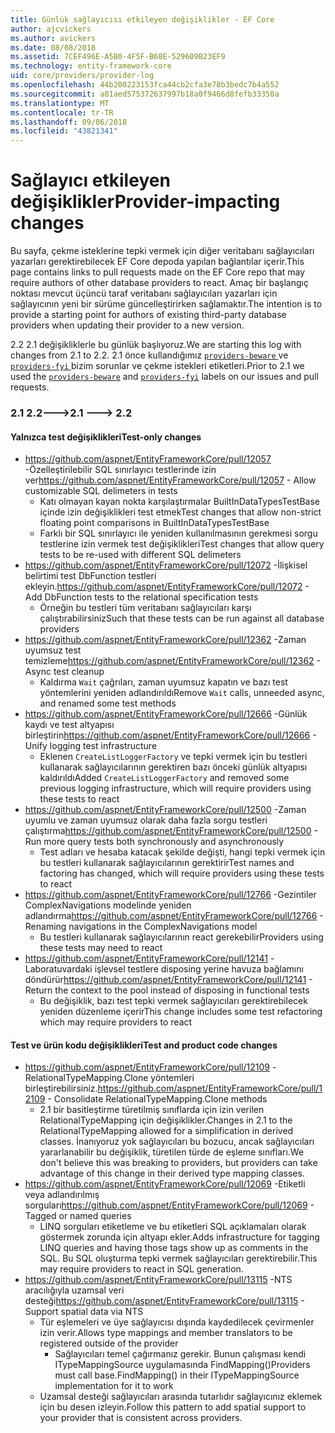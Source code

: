 ```yaml
---
title: Günlük sağlayıcısı etkileyen değişiklikler - EF Core
author: ajcvickers
ms.author: avickers
ms.date: 08/08/2018
ms.assetid: 7CEF496E-A5B0-4F5F-B68E-529609B23EF9
ms.technology: entity-framework-core
uid: core/providers/provider-log
ms.openlocfilehash: 44b200223153fca44cb2cfa3e78b3bedc7b4a552
ms.sourcegitcommit: a81aed575372637997b18a0f9466d8fefb33350a
ms.translationtype: MT
ms.contentlocale: tr-TR
ms.lasthandoff: 09/06/2018
ms.locfileid: "43821341"
---
```

# <a name="provider-impacting-changes"></a><span data-ttu-id="5cd2d-102">Sağlayıcı etkileyen değişiklikler</span><span class="sxs-lookup"><span data-stu-id="5cd2d-102">Provider-impacting changes</span></span>

<span data-ttu-id="5cd2d-103">Bu sayfa, çekme isteklerine tepki vermek için diğer veritabanı sağlayıcıları yazarları gerektirebilecek EF Core depoda yapılan bağlantılar içerir.</span><span class="sxs-lookup"><span data-stu-id="5cd2d-103">This page contains links to pull requests made on the EF Core repo that may require authors of other database providers to react.</span></span> <span data-ttu-id="5cd2d-104">Amaç bir başlangıç noktası mevcut üçüncü taraf veritabanı sağlayıcıları yazarları için sağlayıcının yeni bir sürüme güncelleştirirken sağlamaktır.</span><span class="sxs-lookup"><span data-stu-id="5cd2d-104">The intention is to provide a starting point for authors of existing third-party database providers when updating their provider to a new version.</span></span>

<span data-ttu-id="5cd2d-105">2.2 2.1 değişikliklerle bu günlük başlıyoruz.</span><span class="sxs-lookup"><span data-stu-id="5cd2d-105">We are starting this log with changes from 2.1 to 2.2.</span></span> <span data-ttu-id="5cd2d-106">2.1 önce kullandığımız [ `providers-beware` ](https://github.com/aspnet/EntityFrameworkCore/labels/providers-beware) ve [ `providers-fyi` ](https://github.com/aspnet/EntityFrameworkCore/labels/providers-fyi) bizim sorunlar ve çekme istekleri etiketleri.</span><span class="sxs-lookup"><span data-stu-id="5cd2d-106">Prior to 2.1 we used the [`providers-beware`](https://github.com/aspnet/EntityFrameworkCore/labels/providers-beware) and [`providers-fyi`](https://github.com/aspnet/EntityFrameworkCore/labels/providers-fyi) labels on our issues and pull requests.</span></span>

### <a name="21-----22"></a><span data-ttu-id="5cd2d-107">2.1 2.2---></span><span class="sxs-lookup"><span data-stu-id="5cd2d-107">2.1 ---> 2.2</span></span>

#### <a name="test-only-changes"></a><span data-ttu-id="5cd2d-108">Yalnızca test değişiklikleri</span><span class="sxs-lookup"><span data-stu-id="5cd2d-108">Test-only changes</span></span>

* <span data-ttu-id="5cd2d-109">https://github.com/aspnet/EntityFrameworkCore/pull/12057 -Özelleştirilebilir SQL sınırlayıcı testlerinde izin ver</span><span class="sxs-lookup"><span data-stu-id="5cd2d-109">https://github.com/aspnet/EntityFrameworkCore/pull/12057 - Allow customizable SQL delimeters in tests</span></span>
  * <span data-ttu-id="5cd2d-110">Katı olmayan kayan nokta karşılaştırmalar BuiltInDataTypesTestBase içinde izin değişiklikleri test etmek</span><span class="sxs-lookup"><span data-stu-id="5cd2d-110">Test changes that allow non-strict floating point comparisons in BuiltInDataTypesTestBase</span></span>
  * <span data-ttu-id="5cd2d-111">Farklı bir SQL sınırlayıcı ile yeniden kullanılmasının gerekmesi sorgu testlerine izin vermek test değişiklikleri</span><span class="sxs-lookup"><span data-stu-id="5cd2d-111">Test changes that allow query tests to be re-used with different SQL delimeters</span></span>
* <span data-ttu-id="5cd2d-112">https://github.com/aspnet/EntityFrameworkCore/pull/12072 -İlişkisel belirtimi test DbFunction testleri ekleyin.</span><span class="sxs-lookup"><span data-stu-id="5cd2d-112">https://github.com/aspnet/EntityFrameworkCore/pull/12072 - Add DbFunction tests to the relational specification tests</span></span>
  * <span data-ttu-id="5cd2d-113">Örneğin bu testleri tüm veritabanı sağlayıcıları karşı çalıştırabilirsiniz</span><span class="sxs-lookup"><span data-stu-id="5cd2d-113">Such that these tests can be run against all database providers</span></span>
* <span data-ttu-id="5cd2d-114">https://github.com/aspnet/EntityFrameworkCore/pull/12362 -Zaman uyumsuz test temizleme</span><span class="sxs-lookup"><span data-stu-id="5cd2d-114">https://github.com/aspnet/EntityFrameworkCore/pull/12362 - Async test cleanup</span></span>
  * <span data-ttu-id="5cd2d-115">Kaldırma `Wait` çağrıları, zaman uyumsuz kapatın ve bazı test yöntemlerini yeniden adlandırıldı</span><span class="sxs-lookup"><span data-stu-id="5cd2d-115">Remove `Wait` calls, unneeded async, and renamed some test methods</span></span>
* <span data-ttu-id="5cd2d-116">https://github.com/aspnet/EntityFrameworkCore/pull/12666 -Günlük kaydı ve test altyapısı birleştirin</span><span class="sxs-lookup"><span data-stu-id="5cd2d-116">https://github.com/aspnet/EntityFrameworkCore/pull/12666 - Unify logging test infrastructure</span></span>
  * <span data-ttu-id="5cd2d-117">Eklenen `CreateListLoggerFactory` ve tepki vermek için bu testleri kullanarak sağlayıcılarının gerektiren bazı önceki günlük altyapısı kaldırıldı</span><span class="sxs-lookup"><span data-stu-id="5cd2d-117">Added `CreateListLoggerFactory` and removed some previous logging infrastructure, which will require providers using these tests to react</span></span>
* <span data-ttu-id="5cd2d-118">https://github.com/aspnet/EntityFrameworkCore/pull/12500 -Zaman uyumlu ve zaman uyumsuz olarak daha fazla sorgu testleri çalıştırma</span><span class="sxs-lookup"><span data-stu-id="5cd2d-118">https://github.com/aspnet/EntityFrameworkCore/pull/12500 - Run more query tests both synchronously and asynchronously</span></span>
  * <span data-ttu-id="5cd2d-119">Test adları ve hesaba katacak şekilde değişti, hangi tepki vermek için bu testleri kullanarak sağlayıcılarının gerektirir</span><span class="sxs-lookup"><span data-stu-id="5cd2d-119">Test names and factoring has changed, which will require providers using these tests to react</span></span>
* <span data-ttu-id="5cd2d-120">https://github.com/aspnet/EntityFrameworkCore/pull/12766 -Gezintiler ComplexNavigations modelinde yeniden adlandırma</span><span class="sxs-lookup"><span data-stu-id="5cd2d-120">https://github.com/aspnet/EntityFrameworkCore/pull/12766 - Renaming navigations in the ComplexNavigations model</span></span>
  * <span data-ttu-id="5cd2d-121">Bu testleri kullanarak sağlayıcılarının react gerekebilir</span><span class="sxs-lookup"><span data-stu-id="5cd2d-121">Providers using these tests may need to react</span></span>
* <span data-ttu-id="5cd2d-122">https://github.com/aspnet/EntityFrameworkCore/pull/12141 -Laboratuvardaki işlevsel testlere disposing yerine havuza bağlamını döndürür</span><span class="sxs-lookup"><span data-stu-id="5cd2d-122">https://github.com/aspnet/EntityFrameworkCore/pull/12141 - Return the context to the pool instead of disposing in functional tests</span></span>
  * <span data-ttu-id="5cd2d-123">Bu değişiklik, bazı test tepki vermek sağlayıcıları gerektirebilecek yeniden düzenleme içerir</span><span class="sxs-lookup"><span data-stu-id="5cd2d-123">This change includes some test refactoring which may require providers to react</span></span>


#### <a name="test-and-product-code-changes"></a><span data-ttu-id="5cd2d-124">Test ve ürün kodu değişiklikleri</span><span class="sxs-lookup"><span data-stu-id="5cd2d-124">Test and product code changes</span></span>

* <span data-ttu-id="5cd2d-125">https://github.com/aspnet/EntityFrameworkCore/pull/12109 -RelationalTypeMapping.Clone yöntemleri birleştirebilirsiniz.</span><span class="sxs-lookup"><span data-stu-id="5cd2d-125">https://github.com/aspnet/EntityFrameworkCore/pull/12109 - Consolidate RelationalTypeMapping.Clone methods</span></span>
  * <span data-ttu-id="5cd2d-126">2.1 bir basitleştirme türetilmiş sınıflarda için izin verilen RelationalTypeMapping için değişiklikler.</span><span class="sxs-lookup"><span data-stu-id="5cd2d-126">Changes in 2.1 to the RelationalTypeMapping allowed for a simplification in derived classes.</span></span> <span data-ttu-id="5cd2d-127">İnanıyoruz yok sağlayıcıları bu bozucu, ancak sağlayıcıları yararlanabilir bu değişiklik, türetilen türde de eşleme sınıfları.</span><span class="sxs-lookup"><span data-stu-id="5cd2d-127">We don't believe this was breaking to providers, but providers can take advantage of this change in their derived type mapping classes.</span></span>
* <span data-ttu-id="5cd2d-128">https://github.com/aspnet/EntityFrameworkCore/pull/12069 -Etiketli veya adlandırılmış sorguları</span><span class="sxs-lookup"><span data-stu-id="5cd2d-128">https://github.com/aspnet/EntityFrameworkCore/pull/12069 - Tagged or named queries</span></span>
  * <span data-ttu-id="5cd2d-129">LINQ sorguları etiketleme ve bu etiketleri SQL açıklamaları olarak göstermek zorunda için altyapı ekler.</span><span class="sxs-lookup"><span data-stu-id="5cd2d-129">Adds infrastructure for tagging LINQ queries and having those tags show up as comments in the SQL.</span></span> <span data-ttu-id="5cd2d-130">Bu SQL oluşturma tepki vermek sağlayıcıları gerektirebilir.</span><span class="sxs-lookup"><span data-stu-id="5cd2d-130">This may require providers to react in SQL generation.</span></span>
* <span data-ttu-id="5cd2d-131">https://github.com/aspnet/EntityFrameworkCore/pull/13115 -NTS aracılığıyla uzamsal veri desteği</span><span class="sxs-lookup"><span data-stu-id="5cd2d-131">https://github.com/aspnet/EntityFrameworkCore/pull/13115 - Support spatial data via NTS</span></span>
  * <span data-ttu-id="5cd2d-132">Tür eşlemeleri ve üye sağlayıcısı dışında kaydedilecek çevirmenler izin verir.</span><span class="sxs-lookup"><span data-stu-id="5cd2d-132">Allows type mappings and member translators to be registered outside of the provider</span></span>
    * <span data-ttu-id="5cd2d-133">Sağlayıcıları temel çağırmanız gerekir. Bunun çalışması kendi ITypeMappingSource uygulamasında FindMapping()</span><span class="sxs-lookup"><span data-stu-id="5cd2d-133">Providers must call base.FindMapping() in their ITypeMappingSource implementation for it to work</span></span>
  * <span data-ttu-id="5cd2d-134">Uzamsal desteği sağlayıcıları arasında tutarlıdır sağlayıcınız eklemek için bu desen izleyin.</span><span class="sxs-lookup"><span data-stu-id="5cd2d-134">Follow this pattern to add spatial support to your provider that is consistent across providers.</span></span>

